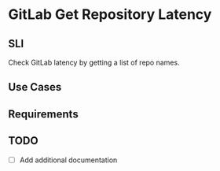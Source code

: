 # GitLab Get Repository Latency

## SLI
Check GitLab latency by getting a list of repo names.

## Use Cases

## Requirements

## TODO
- [ ] Add additional documentation